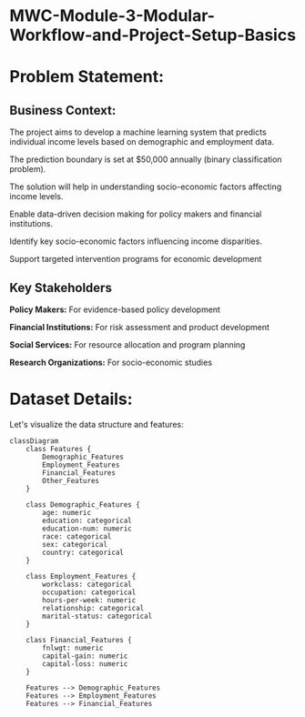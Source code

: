 # MWC-Module-3-Modular-Workflow-and-Project-Setup-Basics

# Problem Statement:

## Business Context:


The project aims to develop a machine learning system that predicts individual income levels based on demographic and employment data.

The prediction boundary is set at $50,000 annually (binary classification problem).

The solution will help in understanding socio-economic factors affecting income levels.

Enable data-driven decision making for policy makers and financial institutions.

Identify key socio-economic factors influencing income disparities.

Support targeted intervention programs for economic development

## Key Stakeholders

**Policy Makers:** For evidence-based policy development

**Financial Institutions:** For risk assessment and product development

**Social Services:** For resource allocation and program planning

**Research Organizations:** For socio-economic studies

# Dataset Details:
Let's visualize the data structure and features:

```mermaid
classDiagram
    class Features {
        Demographic_Features
        Employment_Features
        Financial_Features
        Other_Features
    }
    
    class Demographic_Features {
        age: numeric
        education: categorical
        education-num: numeric
        race: categorical
        sex: categorical
        country: categorical
    }
    
    class Employment_Features {
        workclass: categorical
        occupation: categorical
        hours-per-week: numeric
        relationship: categorical
        marital-status: categorical
    }
    
    class Financial_Features {
        fnlwgt: numeric
        capital-gain: numeric
        capital-loss: numeric
    }
    
    Features --> Demographic_Features
    Features --> Employment_Features
    Features --> Financial_Features
```
